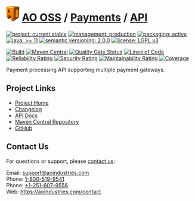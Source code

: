 # [<img src="ao-logo.png" alt="AO Logo" width="35" height="40">](https://github.com/ao-apps) [AO OSS](https://github.com/ao-apps/ao-oss) / [Payments](https://github.com/ao-apps/ao-payments) / [API](https://github.com/ao-apps/ao-payments-api)

[![project: current stable](https://oss.aoapps.com/ao-badges/project-current-stable.svg)](https://aoindustries.com/life-cycle#project-current-stable)
[![management: production](https://oss.aoapps.com/ao-badges/management-production.svg)](https://aoindustries.com/life-cycle#management-production)
[![packaging: active](https://oss.aoapps.com/ao-badges/packaging-active.svg)](https://aoindustries.com/life-cycle#packaging-active)  
[![java: &gt;= 11](https://oss.aoapps.com/ao-badges/java-11.svg)](https://docs.oracle.com/en/java/javase/11/)
[![semantic versioning: 2.0.0](https://oss.aoapps.com/ao-badges/semver-2.0.0.svg)](https://semver.org/spec/v2.0.0.html)
[![license: LGPL v3](https://oss.aoapps.com/ao-badges/license-lgpl-3.0.svg)](https://www.gnu.org/licenses/lgpl-3.0)

[![Build](https://github.com/ao-apps/ao-payments-api/workflows/Build/badge.svg?branch=master)](https://github.com/ao-apps/ao-payments-api/actions?query=workflow%3ABuild)
[![Maven Central](https://maven-badges.herokuapp.com/maven-central/com.aoapps/ao-payments-api/badge.svg)](https://maven-badges.herokuapp.com/maven-central/com.aoapps/ao-payments-api)
[![Quality Gate Status](https://sonarcloud.io/api/project_badges/measure?branch=master&project=com.aoapps%3Aao-payments-api&metric=alert_status)](https://sonarcloud.io/dashboard?branch=master&id=com.aoapps%3Aao-payments-api)
[![Lines of Code](https://sonarcloud.io/api/project_badges/measure?branch=master&project=com.aoapps%3Aao-payments-api&metric=ncloc)](https://sonarcloud.io/component_measures?branch=master&id=com.aoapps%3Aao-payments-api&metric=ncloc)  
[![Reliability Rating](https://sonarcloud.io/api/project_badges/measure?branch=master&project=com.aoapps%3Aao-payments-api&metric=reliability_rating)](https://sonarcloud.io/component_measures?branch=master&id=com.aoapps%3Aao-payments-api&metric=Reliability)
[![Security Rating](https://sonarcloud.io/api/project_badges/measure?branch=master&project=com.aoapps%3Aao-payments-api&metric=security_rating)](https://sonarcloud.io/component_measures?branch=master&id=com.aoapps%3Aao-payments-api&metric=Security)
[![Maintainability Rating](https://sonarcloud.io/api/project_badges/measure?branch=master&project=com.aoapps%3Aao-payments-api&metric=sqale_rating)](https://sonarcloud.io/component_measures?branch=master&id=com.aoapps%3Aao-payments-api&metric=Maintainability)
[![Coverage](https://sonarcloud.io/api/project_badges/measure?branch=master&project=com.aoapps%3Aao-payments-api&metric=coverage)](https://sonarcloud.io/component_measures?branch=master&id=com.aoapps%3Aao-payments-api&metric=Coverage)

Payment processing API supporting multiple payment gateways.

## Project Links
* [Project Home](https://oss.aoapps.com/payments/api/)
* [Changelog](https://oss.aoapps.com/payments/api/changelog)
* [API Docs](https://oss.aoapps.com/payments/api/apidocs/)
* [Maven Central Repository](https://central.sonatype.com/artifact/com.aoapps/ao-payments-api)
* [GitHub](https://github.com/ao-apps/ao-payments-api)

## Contact Us
For questions or support, please [contact us](https://aoindustries.com/contact):

Email: [support@aoindustries.com](mailto:support@aoindustries.com)  
Phone: [1-800-519-9541](tel:1-800-519-9541)  
Phone: [+1-251-607-9556](tel:+1-251-607-9556)  
Web: https://aoindustries.com/contact
